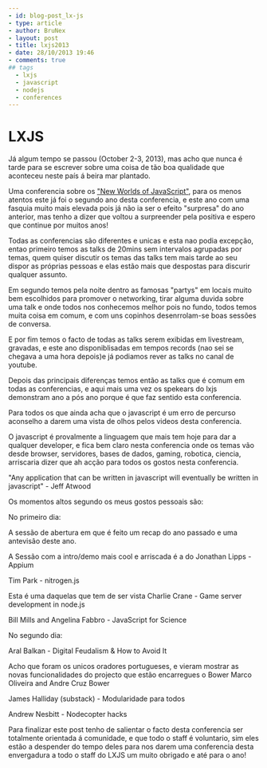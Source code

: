 ```yaml
---
- id: blog-post_lx-js
- type: article
- author: BruNex
- layout: post
- title: lxjs2013
- date: 28/10/2013 19:46
- comments: true
## tags
  - lxjs
  - javascript
  - nodejs
  - conferences
---
```


# LXJS

Já algum tempo se passou (October 2-3, 2013), mas acho que nunca é tarde para se escrever sobre uma coisa de tão boa qualidade que aconteceu neste país á beira mar plantado.

Uma conferencia sobre os ["New Worlds of JavaScript"](http://2014.lxjs.org/), para os menos atentos este já foi o segundo ano desta conferencia, e este ano com uma fasquia muito mais elevada pois já não ia ser o efeito "surpresa" do ano anterior, mas tenho a dizer que voltou a surpreender pela positiva e espero que continue por muitos anos!

Todas as conferencias são diferentes e unicas e esta nao podia excepção, entao primeiro temos as talks de 20mins sem intervalos agrupadas por temas, quem quiser discutir os temas das talks tem mais tarde ao seu dispor as próprias pessoas e elas estão mais que despostas para discurir qualquer assunto.

Em segundo temos pela noite dentro as famosas "partys" em locais muito bem escolhidos para promover o networking, tirar alguma duvida sobre uma talk e onde todos nos conhecemos melhor pois no fundo, todos temos muita coisa em comum, e com uns copinhos desenrrolam-se boas sessões de conversa.

E por fim temos o facto de todas as talks serem exibidas em livestream, gravadas, e este ano disponiblisadas em tempos records (nao sei se chegava a uma hora depois)e já podiamos rever as talks no canal de youtube.

Depois das principais diferenças temos então as talks que é comum em todas as conferencias, e aqui mais uma vez os spekears do lxjs demonstram ano a pós ano porque é que faz sentido esta conferencia.

Para todos os que ainda acha que o javascript é um erro de percurso aconselho a darem uma vista de olhos pelos videos desta conferencia.

O javascript é provalmente a linguagem que mais tem hoje para dar a qualquer developer, e fica bem claro nesta conferencia onde os temas vão desde browser, servidores, bases de dados, gaming, robotica, ciencia, arriscaria dizer que ah acção para todos os gostos nesta conferencia.

"Any application that can be written in javascript will eventually be written in javascript" - Jeff Atwood

Os momentos altos segundo os meus gostos pessoais são:

No primeiro dia:

A sessão de abertura em que é feito um recap do ano passado e uma antevisão deste ano.

A Sessão com a intro/demo mais cool e arriscada é a do Jonathan Lipps - Appium

Tim Park - nitrogen.js

Esta é uma daquelas que tem de ser vista Charlie Crane - Game server development in node.js

Bill Mills and Angelina Fabbro - JavaScript for Science


No segundo dia:

Aral Balkan - Digital Feudalism & How to Avoid It

Acho que foram os unicos oradores portugueses, e vieram mostrar as novas funcionalidades do projecto que estão encarregues o Bower Marco Oliveira and Andre Cruz Bower

James Halliday (substack) - Modularidade para todos

Andrew Nesbitt - Nodecopter hacks

Para finalizar este post tenho de salientar o facto desta conferencia ser totalmente orientada á comunidade, e que todo o staff é voluntario, sim eles estão a despender do tempo deles para nos darem uma conferencia desta envergadura a todo o staff do LXJS um muito obrigado e até para o ano!
